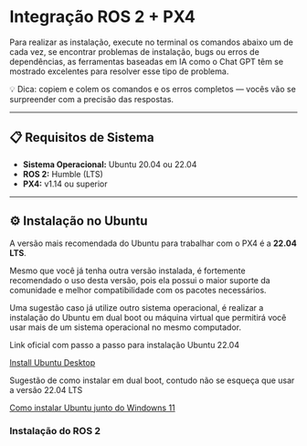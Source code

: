 # Integração ROS 2 + PX4

Para realizar as instalação, execute no terminal os comandos abaixo um de cada vez, se encontrar problemas de instalação, bugs ou erros de dependências, as ferramentas baseadas em IA como o Chat GPT têm se mostrado excelentes para resolver esse tipo de problema.

💡 Dica: copiem e colem os comandos e os erros completos — vocês vão se surpreender com a precisão das respostas.

---

## 📋 Requisitos de Sistema

- **Sistema Operacional:** Ubuntu 20.04 ou 22.04
- **ROS 2:** Humble (LTS)
- **PX4:** v1.14 ou superior

---

## ⚙️ Instalação no Ubuntu

A versão mais recomendada do Ubuntu para trabalhar com o PX4 é a **22.04 LTS**.

Mesmo que você já tenha outra versão instalada, é fortemente recomendado o uso desta versão, pois ela possui o maior suporte da comunidade e melhor compatibilidade com os pacotes necessários.

Uma sugestão caso já utilize outro sistema operacional, é realizar a instalação do Ubuntu em dual boot ou máquina virtual que permitirá você usar mais de um sistema operacional no mesmo computador.

Link oficial com passo a passo para instalação Ubuntu 22.04

[Install Ubuntu Desktop](https://ubuntu.com/tutorials/install-ubuntu-desktop#1-overview)

Sugestão de como instalar em dual boot, contudo não se esqueça que usar a versão 22.04 LTS

[Como instalar Ubuntu junto do Windowns 11](https://www.youtube.com/watch?v=QrsDuBwgF9Y&ab_channel=MWInform%C3%A1tica)

### Instalação do ROS 2

